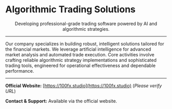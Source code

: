 <p align="center">
  <h1>Algorithmic Trading Solutions</h1>
</p>

<p align="center">
  Developing professional-grade trading software powered by AI and algorithmic strategies.
</p>

---

Our company specializes in building robust, intelligent solutions tailored for the financial markets. We leverage artificial intelligence for advanced market analysis and automated trade execution. Core activities involve crafting reliable algorithmic strategy implementations and sophisticated trading tools, engineered for operational effectiveness and dependable performance.

---

**Official Website:** [https://100fx.studio](https://100fx.studio) (*Please verify URL*)

**Contact & Support:** Available via the official website.

